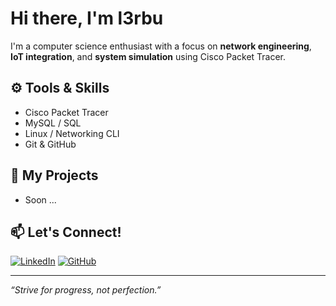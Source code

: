 # **Hi there, I'm l3rbu**

I'm a computer science enthusiast with a focus on **network engineering**, **IoT integration**, and **system simulation** using Cisco Packet Tracer.

## ⚙️ Tools & Skills
- Cisco Packet Tracer
- MySQL / SQL
- Linux / Networking CLI
- Git & GitHub

## 🚀 My Projects
- Soon ...

## 📫 Let's Connect!
[![LinkedIn](https://img.shields.io/badge/LinkedIn-blue?style=flat&logo=linkedin)](https://linkedin.com/in/anasmifta)
[![GitHub](https://img.shields.io/badge/GitHub-grey?style=flat&logo=github)](https://github.com/l3rbu)

---

_“Strive for progress, not perfection.”_
